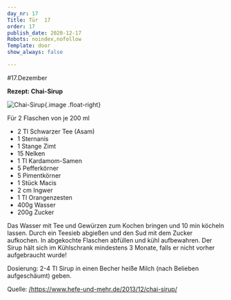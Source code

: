 ```yaml
---
day_nr: 17
Title: Tür  17
order: 17
publish_date: 2020-12-17
Robots: noindex,nofollow
Template: door
show_always: false

---
```



#17.Dezember

**Rezept: Chai-Sirup**

![Chai-Sirup](%assets_url%/pics/17/Chai-Sirup.jpg){.image .float-right}

Für 2 Flaschen von je 200 ml
- 2 Tl Schwarzer Tee (Asam) 
- 1 Sternanis 
- 1 Stange Zimt 
- 15 Nelken 
- 1 Tl Kardamom-Samen 
- 5 Pefferkörner 
- 5 Pimentkörner 
- 1 Stück Macis 
- 2 cm Ingwer 
- 1 Tl Orangenzesten 
- 400g Wasser 
- 200g Zucker 

<hl class="float-clear"/>


Das Wasser mit Tee und Gewürzen zum Kochen bringen und 10 min köcheln lassen. Durch ein Teesieb abgießen und den Sud mit dem Zucker aufkochen. In abgekochte Flaschen abfüllen und kühl aufbewahren. Der Sirup hält sich im Kühlschrank mindestens 3 Monate, falls er nicht vorher aufgebraucht wurde!

Dosierung: 2-4 Tl Sirup in einen Becher heiße Milch (nach Belieben aufgeschäumt) geben.

Quelle: <a target="_blank" href="https://www.hefe-und-mehr.de/2013/12/chai-sirup/">/https://www.hefe-und-mehr.de/2013/12/chai-sirup/</a>

